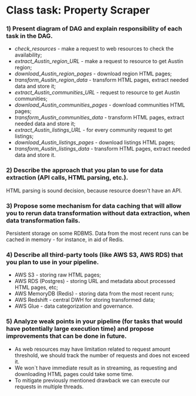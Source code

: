 # Class task: Property Scraper

### 1) Present diagram of DAG and explain responsibility of each task in the DAG.

- *check_resources* - make a request to web resources to check the availability;
- *extract_Austin_region_URL* - make a request to resource to get Austin region;
- *download_Austin_region_pages* - download region HTML pages;
- *transform_Austin_region_data* - transform HTML pages, extract needed data and store it;
- *extract_Austin_communities_URL* - request to resource to get Austin communities;
- *download_Austin_communities_pages* - download communities HTML pages;
- *transform_Austin_communities_data* - transform HTML pages, extract needed data and store it;
- *extract_Austin_listings_URL* - for every community request to get listings;
- *download_Austin_listings_pages* - download listings HTML pages;
- *transform_Austin_listings_data* - transform HTML pages, extract needed data and store it.

### 2) Describe the approach that you plan to use for data extraction (API calIs, HTML parsing, etc.).

HTML parsing is sound decision, because resource doesn't have an API.

### 3) Propose some mechanism for data caching that will allow you to rerun data transformation without data extraction, when data transformation fails.

Persistent storage on some RDBMS. Data from the most recent runs can be cached in memory - for instance, in aid of Redis.

### 4) Describe all third-party tools (like AWS S3, AWS RDS) that you plan to use in your pipeline.

- AWS S3 - storing raw HTML pages;
- AWS RDS (Postgres) - storing URL and metadata about processed HTML pages, etc;
- AWS MemoryDB (Redis) - storing data from the most recent runs;
- AWS Redshift - central DWH for storing transformed data;
- AWS Glue - data categorization and governance.

### 5) Analyze weak points in your pipeline (for tasks that would have potentially large execution time) and propose improvements that can be done in future.

- As web resources may have limitation related to request amount threshold, we should track the number of requests and does not exceed it.
- We won`t have immediate result as in streaming, as requesting and downloading HTML pages could take some time.
- To mitigate previously mentioned drawback we can execute our requests in multiple threads.